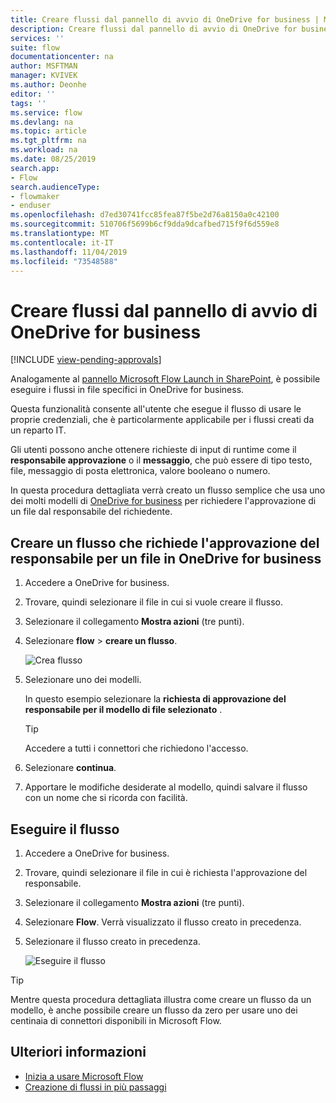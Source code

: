 ```yaml
---
title: Creare flussi dal pannello di avvio di OneDrive for business | Microsoft Docs
description: Creare flussi dal pannello di avvio di OneDrive for business.
services: ''
suite: flow
documentationcenter: na
author: MSFTMAN
manager: KVIVEK
ms.author: Deonhe
editor: ''
tags: ''
ms.service: flow
ms.devlang: na
ms.topic: article
ms.tgt_pltfrm: na
ms.workload: na
ms.date: 08/25/2019
search.app:
- Flow
search.audienceType:
- flowmaker
- enduser
ms.openlocfilehash: d7ed30741fcc85fea87f5be2d76a8150a0c42100
ms.sourcegitcommit: 510706f5699b6cf9dda9dcafbed715f9f6d559e8
ms.translationtype: MT
ms.contentlocale: it-IT
ms.lasthandoff: 11/04/2019
ms.locfileid: "73548588"
---
```

# <a name="create-flows-from-the-onedrive-for-business-launch-panel"></a>Creare flussi dal pannello di avvio di OneDrive for business
[!INCLUDE [view-pending-approvals](includes/cc-rebrand.md)]

Analogamente al [pannello Microsoft Flow Launch in SharePoint](https://flow.microsoft.com/blog/introducing-flow-launch-panel-in-sharepoint-lists-and-libraries/), è possibile eseguire i flussi in file specifici in OneDrive for business. 

Questa funzionalità consente all'utente che esegue il flusso di usare le proprie credenziali, che è particolarmente applicabile per i flussi creati da un reparto IT. 

Gli utenti possono anche ottenere richieste di input di runtime come il **responsabile approvazione** o il **messaggio**, che può essere di tipo testo, file, messaggio di posta elettronica, valore booleano o numero.

In questa procedura dettagliata verrà creato un flusso semplice che usa uno dei molti modelli di [OneDrive for business](https://flow.microsoft.com/search/?q=OneDrive) per richiedere l'approvazione di un file dal responsabile del richiedente.

## <a name="create-a-flow-that-requests-manager-approval-for-a-file-in-onedrive-for-business"></a>Creare un flusso che richiede l'approvazione del responsabile per un file in OneDrive for business

1. Accedere a OneDrive for business.
1. Trovare, quindi selezionare il file in cui si vuole creare il flusso.
1. Selezionare il collegamento **Mostra azioni** (tre punti).
1. Selezionare **flow** > **creare un flusso**.

     ![Crea flusso](./media/onedrive-launch-panel/create-flow.png) 

1. Selezionare uno dei modelli.

    In questo esempio selezionare la **richiesta di approvazione del responsabile per il modello di file selezionato** .

     >[!TIP]
     >Accedere a tutti i connettori che richiedono l'accesso.

1. Selezionare **continua**.
1. Apportare le modifiche desiderate al modello, quindi salvare il flusso con un nome che si ricorda con facilità.

## <a name="run-the-flow"></a>Eseguire il flusso

1. Accedere a OneDrive for business.
1. Trovare, quindi selezionare il file in cui è richiesta l'approvazione del responsabile.
1. Selezionare il collegamento **Mostra azioni** (tre punti).
1. Selezionare **Flow**. Verrà visualizzato il flusso creato in precedenza.
1. Selezionare il flusso creato in precedenza.

     ![Eseguire il flusso](./media/onedrive-launch-panel/run-flow.png)


>[!TIP]
>Mentre questa procedura dettagliata illustra come creare un flusso da un modello, è anche possibile creare un flusso da zero per usare uno dei centinaia di connettori disponibili in Microsoft Flow.

## <a name="learn-more"></a>Ulteriori informazioni

- [Inizia a usare Microsoft Flow](getting-started.md) 
- [Creazione di flussi in più passaggi](multi-step-logic-flow.md)

